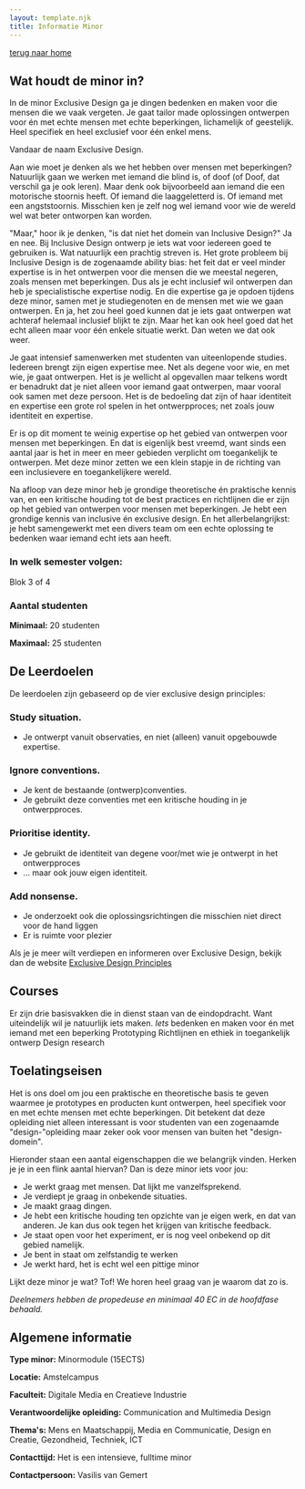 ```yaml
---
layout: template.njk
title: Informatie Minor
---
```


<!------- Minor Beschrijving ------->

<div class="minor-uitleg">

[terug naar home](/)

<section>

## Wat houdt de minor in?
In de minor Exclusive Design ga je dingen bedenken en maken voor die mensen die we vaak vergeten. Je gaat tailor made oplossingen ontwerpen voor én met echte mensen met echte beperkingen, lichamelijk of geestelijk. Heel specifiek en heel exclusief voor één enkel mens. 

Vandaar de naam Exclusive Design.

Aan wie moet je denken als we het hebben over mensen met beperkingen? Natuurlijk gaan we werken met iemand die blind is, of doof (of Doof, dat verschil ga je ook leren). Maar denk ook bijvoorbeeld aan iemand die een motorische stoornis heeft. Of iemand die laaggeletterd is. Of iemand met een angststoornis. Misschien ken je zelf nog wel iemand voor wie de wereld wel wat beter ontworpen kan worden.

"Maar," hoor ik je denken, "is dat niet het domein van Inclusive Design?" Ja en nee. Bij Inclusive Design ontwerp je iets wat voor iedereen goed te gebruiken is. Wat natuurlijk een prachtig streven is. Het grote probleem bij Inclusive Design is de zogenaamde ability bias: het feit dat er veel minder expertise is in het ontwerpen voor die mensen die we meestal negeren, zoals mensen met beperkingen. Dus als je echt inclusief wil ontwerpen dan heb je specialistische expertise nodig. En die expertise ga je opdoen tijdens deze minor, samen met je studiegenoten en de mensen met wie we gaan ontwerpen. En ja, het zou heel goed kunnen dat je iets gaat ontwerpen wat achteraf helemaal inclusief blijkt te zijn. Maar het kan ook heel goed dat het echt alleen maar voor één enkele situatie werkt. Dan weten we dat ook weer.

Je gaat intensief samenwerken met studenten van uiteenlopende studies. Iedereen brengt zijn eigen expertise mee. Net als degene voor wie, en met wie, je gaat ontwerpen. Het is je wellicht al opgevallen maar telkens wordt er benadrukt dat je niet alleen voor iemand gaat ontwerpen, maar vooral ook samen met deze persoon. Het is de bedoeling dat zijn of haar identiteit en expertise een grote rol spelen in het ontwerpproces; net zoals jouw identiteit en expertise. 

Er is op dit moment te weinig expertise op het gebied van ontwerpen voor mensen met beperkingen. En dat is eigenlijk best vreemd, want sinds een aantal jaar is het in meer en meer gebieden verplicht om toegankelijk te ontwerpen. Met deze minor zetten we een klein stapje in de richting van een inclusievere en toegankelijkere wereld. 

Na afloop van deze minor heb je grondige theoretische én praktische kennis van, en een kritische houding tot de best practices en richtlijnen die er zijn op het gebied van ontwerpen voor mensen met beperkingen. Je hebt een grondige kennis van inclusive én exclusive design. En het allerbelangrijkst: je hebt samengewerkt met een divers team om een echte oplossing te bedenken waar iemand echt iets aan heeft.

</section>

<!------- Semester ------->
<section>

### In welk semester volgen:
Blok 3 of 4

</section>


<!------- Aantal studenten ------->
<section>

### Aantal studenten
**Minimaal:** 20 studenten  

**Maximaal:** 25 studenten

</section>


<!------- Leerdoelen ------->
<section>

## De Leerdoelen 
De leerdoelen zijn gebaseerd op de vier exclusive design principles:

### Study situation.
- Je ontwerpt vanuit observaties, en niet (alleen) vanuit opgebouwde expertise.  

### Ignore conventions.
- Je kent de bestaande (ontwerp)conventies.
- Je gebruikt deze conventies met een kritische houding in je ontwerpproces.

### Prioritise identity.
- Je gebruikt de identiteit van degene voor/met wie je ontwerpt in het ontwerpproces
- … maar ook jouw eigen identiteit.

### Add nonsense.
- Je onderzoekt ook die oplossingsrichtingen die misschien niet direct voor de hand liggen
- Er is ruimte voor plezier

Als je je meer wilt verdiepen en informeren over Exclusive Design, bekijk dan de website [Exclusive Design Principles](https://exclusive-design.vasilis.nl/)

</section>


<!------- Courses ------->
<section>

## Courses
Er zijn drie basisvakken die in dienst staan van de eindopdracht. Want uiteindelijk wil je natuurlijk iets maken.
*Iets* bedenken en maken voor én met iemand met een beperking
Prototyping
Richtlijnen en ethiek in toegankelijk ontwerp
Design research

</section>

<!------- Toelatingseisen ------->
<section>

## Toelatingseisen
Het is ons doel om jou een praktische en theoretische basis te geven waarmee je prototypes en producten kunt ontwerpen, heel specifiek voor en met echte mensen met echte beperkingen. Dit betekent dat deze opleiding niet alleen interessant is voor studenten van een zogenaamde "design-"opleiding maar zeker ook voor mensen van buiten het "design-domein".

Hieronder staan een aantal eigenschappen die we belangrijk vinden. Herken je je in een flink aantal hiervan? Dan is deze minor iets voor jou:

- Je werkt graag met mensen. Dat lijkt me vanzelfsprekend.
- Je verdiept je graag in onbekende situaties.
- Je maakt graag dingen.
- Je hebt een kritische houding ten opzichte van je eigen werk, en dat van anderen. Je kan dus ook tegen het krijgen van kritische feedback.
- Je staat open voor het experiment, er is nog veel onbekend op dit gebied namelijk.
- Je bent in staat om zelfstandig te werken
- Je werkt hard, het is echt wel een pittige minor

Lijkt deze minor je wat? Tof! We horen heel graag van je waarom dat zo is. 

*Deelnemers hebben de propedeuse en minimaal 40 EC in de hoofdfase behaald.*

</section>

<!------- Algemene informatie ------->
<section>

## Algemene informatie

**Type minor:** Minormodule (15ECTS)

**Locatie:** Amstelcampus

**Faculteit:** Digitale Media en Creatieve Industrie

**Verantwoordelijke opleiding:** Communication and Multimedia Design

**Thema's:** Mens en Maatschappij, Media en Communicatie, Design en Creatie, Gezondheid, Techniek, ICT

**Contacttijd:** Het is een intensieve, fulltime minor

**Contactpersoon:** Vasilis van Gemert

</section>

</div>